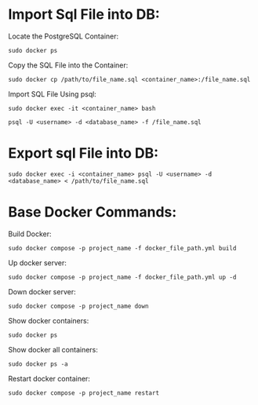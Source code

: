 # Import Sql File into DB:

Locate the PostgreSQL Container:
```
sudo docker ps
```

Copy the SQL File into the Container:
```
sudo docker cp /path/to/file_name.sql <container_name>:/file_name.sql
```

Import SQL File Using psql:
```
sudo docker exec -it <container_name> bash
```
```
psql -U <username> -d <database_name> -f /file_name.sql
```


# Export sql File into DB:
```
sudo docker exec -i <container_name> psql -U <username> -d <database_name> < /path/to/file_name.sql
```


# Base Docker Commands:

Build Docker:
```
sudo docker compose -p project_name -f docker_file_path.yml build
```

Up docker server:
```
sudo docker compose -p project_name -f docker_file_path.yml up -d
```

Down docker server:
```
sudo docker compose -p project_name down
```

Show docker containers:
```
sudo docker ps
```

Show docker all containers:
```
sudo docker ps -a
```

Restart docker container:
```
sudo docker compose -p project_name restart
```





